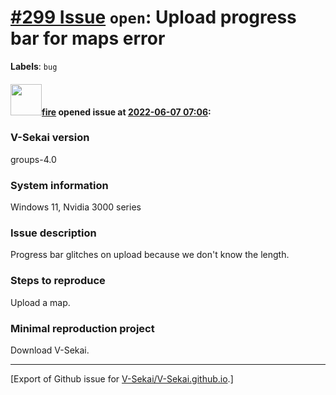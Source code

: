 # [\#299 Issue](https://github.com/V-Sekai/V-Sekai.github.io/issues/299) `open`: Upload progress bar for maps error
**Labels**: `bug`


#### <img src="https://avatars.githubusercontent.com/u/32321?u=c2e06a3d2b49a467aa907e54aa259516440267cc&v=4" width="50">[fire](https://github.com/fire) opened issue at [2022-06-07 07:06](https://github.com/V-Sekai/V-Sekai.github.io/issues/299):

### V-Sekai version

groups-4.0

### System information

Windows 11, Nvidia 3000 series

### Issue description

Progress bar glitches on upload because we don't know the length.

### Steps to reproduce

Upload a map.


### Minimal reproduction project

Download V-Sekai.




-------------------------------------------------------------------------------



[Export of Github issue for [V-Sekai/V-Sekai.github.io](https://github.com/V-Sekai/V-Sekai.github.io).]
